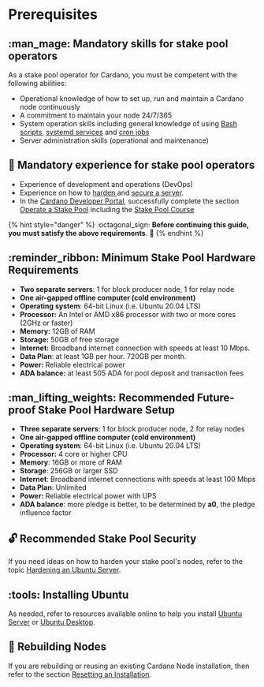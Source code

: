 # Prerequisites

## :man\_mage: Mandatory skills for stake pool operators

As a stake pool operator for Cardano, you must be competent with the following abilities:

* Operational knowledge of how to set up, run and maintain a Cardano node continuously
* A commitment to maintain your node 24/7/365
* System operation skills including general knowledge of using [Bash scripts](https://linuxconfig.org/bash-scripting-tutorial-for-beginners), [systemd services](https://linuxconfig.org/how-to-create-systemd-service-unit-in-linux) and [cron jobs](https://itsfoss.com/cron-job/)
* Server administration skills (operational and maintenance)

## :mage: Mandatory experience for stake pool operators

* Experience of development and operations (DevOps)
* Experience on how to [harden ](https://www.lifewire.com/harden-ubuntu-server-security-4178243)and [secure a server](https://gist.github.com/lokhman/cc716d2e2d373dd696b2d9264c0287a3).
* In the [Cardano Developer Portal](https://developers.cardano.org/docs/get-started/), successfully complete the section [Operate a Stake Pool](https://developers.cardano.org/docs/operate-a-stake-pool/) including the [Stake Pool Course](https://developers.cardano.org/docs/stake-pool-course/) 

{% hint style="danger" %}
:octagonal\_sign: **Before continuing this guide, you must satisfy the above requirements**. :construction:
{% endhint %}

## :reminder\_ribbon: Minimum Stake Pool Hardware Requirements

* **Two separate servers**: 1 for block producer node, 1 for relay node
* **One air-gapped offline computer (cold environment)**
* **Operating system**: 64-bit Linux (i.e. Ubuntu 20.04 LTS)
* **Processor:** An Intel or AMD x86 processor with two or more cores (2GHz or faster)
* **Memory:** 12GB of RAM
* **Storage:** 50GB of free storage
* **Internet:** Broadband internet connection with speeds at least 10 Mbps.
* **Data Plan**: at least 1GB per hour. 720GB per month.
* **Power:** Reliable electrical power
* **ADA balance:** at least 505 ADA for pool deposit and transaction fees

## :man\_lifting\_weights: Recommended Future-proof Stake Pool Hardware Setup

* **Three separate servers**: 1 for block producer node, 2 for relay nodes
* **One air-gapped offline computer (cold environment)**
* **Operating system**: 64-bit Linux (i.e. Ubuntu 20.04 LTS)
* **Processor:** 4 core or higher CPU
* **Memory**: 16GB or more of RAM
* **Storage**: 256GB or larger SSD
* **Internet**: Broadband internet connections with speeds at least 100 Mbps
* **Data Plan**: Unlimited
* **Power:** Reliable electrical power with UPS
* **ADA balance**: more pledge is better, to be determined by **a0**, the pledge influence factor

## :unlock: Recommended Stake Pool Security

If you need ideas on how to harden your stake pool's nodes, refer to the topic [Hardening an Ubuntu Server](hardening-an-ubuntu-server.md).

## :tools: Installing Ubuntu

As needed, refer to resources available online to help you install [Ubuntu Server](https://ubuntu.com/tutorials/install-ubuntu-server#1-overview) or [Ubuntu Desktop](https://www.coincashew.com/coins/overview-xtz/guide-how-to-setup-a-baker/install-ubuntu).

## :bricks: Rebuilding Nodes

If you are rebuilding or reusing an existing Cardano Node installation, then refer to the section [Resetting an Installation](../part-v-tips/resetting-an-installation.md).
